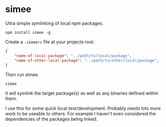 # simee

Ultra simple symlinking of local npm packages.

```
npm install simee -g
```

Create a `.simeerc` file at your projects root:

```json
{
	"name-of-local-package": "../path/to/local/package",
	"name-of-other-local-package": "../path/to/other/local/package",
}
```

Then run simee.

```
simee
```

It will symlink the target package(s) as well as any binaries defined within them.

I use this for some quick local test/development.  Probably needs lots more work to be useable to others.  For example I haven't even considered the dependencies of the packages being linked.
